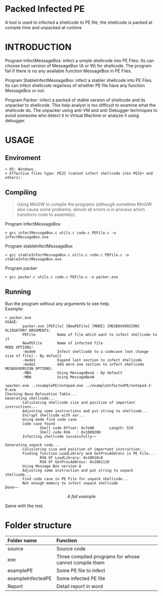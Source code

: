 # Packed Infected PE
A tool is used to infected a shellcode to PE file, the shellcode is packed at compile time and unpacked at runtime

# INTRODUCTION
Program InfectMessageBox: infect a simple shellcode into PE Files. Its can choose best version of MessageBox (A or W) for shellcode. The program fail if there is no any available function MessageBox in PE Files.  

Program StableInfectMessageBox: infect a stabler shellcode into PE Files. Its can infect shellcode regarless of whether PE file have any function MessageBox or not.  

Program Packer: infect a packed of stable version of shellcode and its unpacker to shellcode. This help analyst is too difficult to examine what the shellcode do. The unpacker using anti-VM and anti-Debugger techniques to avoid someome who detect it in Virtual Machine or analyze it using debugger.

# USAGE
## Enviroment
```
> OS: Windows.  
> Effective files type: PE32 (cannot infect shellcode into PE32+ and others).
```
## Compiling
>Using MinGW to compile the programs (although sometime MinGW also cause some problems, almost all errors is in process which transform code to assembly).  

Program InfectMessageBox
```
> gcc infectMessageBox.c utils.c code.c PEFile.c -o infectMessageBox.exe
```

Program stableInfectMessageBox
```
> gcc stableInfectMessageBox.c utils.c code.c PEFile.c -o stableInfectMessageBox.exe
```

Program packer
```
> gcc packer.c utils.c code.c PEFile.c -o packer.exe
```

## Running
Run the program without any arguments to see help.  
Example:
```
> packer.exe
USAGE:
        packer.exe [PEFile] [NewPEFile] [MODE] [MESBOXVERSION]
OLIDGATORY ARGUMENTS:
        PEFile          Name of file which want to infect shellcode to it
        NewPEFile       Name of infected file
MODE OPTIONS:
        -mode0          Infect shellcode to a codecave (not change size of file) - By default
        -mode1          Expand last section to infect shellcode
        -mode2          Add more one section to infect shellcode
MESBOXVERSION OPTIONS:
        -MBA            Using MessageBoxA - By default
        -MBW            Using MessageBoxW
```

```
>packer.exe ../examplePE/notepad.exe ../exampleInfectedPE/notepad-2-0.exe
Checking Base Relocation Table...
Generating shellcode...
        Calculating shellcode size and position of important instructions...
        Adjusting some instructions and put string to shellcode...
        Encrypt shellcode with xor...
        Using mode find code cave
        Code cave found
                Shell code Offset: 0x7e00       Length: 519
                Shell code RVA   : 0x1009200
        Infecting shellcode successfully~~

Generating unpack code...
        Calculating size and position of important instruction...
        Finding function LoadLibrary and GetProcAddress in PE File...
                RVA Of LoadLibrary: 0x10010c8
                RVA Of GetProcAddress: 0x1001110
        Using Message Box version A
        Adjusting some instruction and put string to unpack shellcode...
        Find code cave in PE File for unpack shellcode...
        Not enough memory to infect unpack shellcode
Done~~
```
*<p align = "center"> A fail example </p>*
Same with the rest.
# Folder structure
|Folder name|Function|
|:---------|:------|
|source| Source code|
|exe|Three compiled programs for whose cannot compile them|
|examplePE|Some PE file to infect|
|exampleInfectedPE|Some infected PE file|
|Report|Detail report in word|
